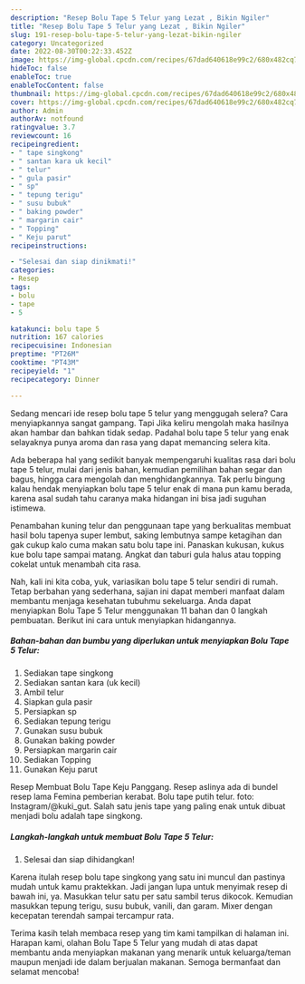 ```yaml
---
description: "Resep Bolu Tape 5 Telur yang Lezat , Bikin Ngiler"
title: "Resep Bolu Tape 5 Telur yang Lezat , Bikin Ngiler"
slug: 191-resep-bolu-tape-5-telur-yang-lezat-bikin-ngiler
category: Uncategorized
date: 2022-08-30T00:22:33.452Z
image: https://img-global.cpcdn.com/recipes/67dad640618e99c2/680x482cq70/bolu-tape-5-telur-foto-resep-utama.jpg
hideToc: false
enableToc: true
enableTocContent: false
thumbnail: https://img-global.cpcdn.com/recipes/67dad640618e99c2/680x482cq70/bolu-tape-5-telur-foto-resep-utama.jpg
cover: https://img-global.cpcdn.com/recipes/67dad640618e99c2/680x482cq70/bolu-tape-5-telur-foto-resep-utama.jpg
author: Admin
authorAv: notfound
ratingvalue: 3.7
reviewcount: 16
recipeingredient:
- " tape singkong"
- " santan kara uk kecil"
- " telur"
- " gula pasir"
- " sp"
- " tepung terigu"
- " susu bubuk"
- " baking powder"
- " margarin cair"
- " Topping"
- " Keju parut"
recipeinstructions:

- "Selesai dan siap dinikmati!"
categories:
- Resep
tags:
- bolu
- tape
- 5

katakunci: bolu tape 5 
nutrition: 167 calories
recipecuisine: Indonesian
preptime: "PT26M"
cooktime: "PT43M"
recipeyield: "1"
recipecategory: Dinner

---
```



Sedang mencari ide resep bolu tape 5 telur yang menggugah selera? Cara menyiapkannya sangat gampang. Tapi Jika keliru mengolah maka hasilnya akan hambar dan bahkan tidak sedap. Padahal bolu tape 5 telur yang enak selayaknya punya aroma dan rasa yang dapat memancing selera kita.


Ada beberapa hal yang sedikit banyak mempengaruhi kualitas rasa dari bolu tape 5 telur, mulai dari jenis bahan, kemudian pemilihan bahan segar dan bagus, hingga cara mengolah dan menghidangkannya. Tak perlu bingung kalau hendak menyiapkan bolu tape 5 telur enak di mana pun kamu berada, karena asal sudah tahu caranya maka hidangan ini bisa jadi suguhan istimewa.

Penambahan kuning telur dan penggunaan tape yang berkualitas membuat hasil bolu tapenya super lembut, saking lembutnya sampe ketagihan dan gak cukup kalo cuma makan satu bolu tape ini. Panaskan kukusan, kukus kue bolu tape sampai matang. Angkat dan taburi gula halus atau topping cokelat untuk menambah cita rasa.


Nah, kali ini kita coba, yuk, variasikan bolu tape 5 telur sendiri di rumah. Tetap berbahan yang sederhana, sajian ini dapat memberi manfaat dalam membantu menjaga kesehatan tubuhmu sekeluarga. Anda dapat menyiapkan Bolu Tape 5 Telur menggunakan 11 bahan dan 0 langkah pembuatan. Berikut ini cara untuk menyiapkan hidangannya.

<!--inarticleads1-->

##### Bahan-bahan dan bumbu yang diperlukan untuk menyiapkan Bolu Tape 5 Telur:

1. Sediakan  tape singkong
1. Sediakan  santan kara (uk kecil)
1. Ambil  telur
1. Siapkan  gula pasir
1. Persiapkan  sp
1. Sediakan  tepung terigu
1. Gunakan  susu bubuk
1. Gunakan  baking powder
1. Persiapkan  margarin cair
1. Sediakan  Topping
1. Gunakan  Keju parut


Resep Membuat Bolu Tape Keju Panggang. Resep aslinya ada di bundel resep lama Femina pemberian kerabat. Bolu tape putih telur. foto: Instagram/@kuki_gut. Salah satu jenis tape yang paling enak untuk dibuat menjadi bolu adalah tape singkong. 

<!--inarticleads2-->

##### Langkah-langkah untuk membuat Bolu Tape 5 Telur:


1. Selesai dan siap dihidangkan!

Karena itulah resep bolu tape singkong yang satu ini muncul dan pastinya mudah untuk kamu praktekkan. Jadi jangan lupa untuk menyimak resep di bawah ini, ya. Masukkan telur satu per satu sambil terus dikocok. Kemudian masukkan tepung terigu, susu bubuk, vanili, dan garam. Mixer dengan kecepatan terendah sampai tercampur rata. 

Terima kasih telah membaca resep yang tim kami tampilkan di halaman ini. Harapan kami, olahan Bolu Tape 5 Telur yang mudah di atas dapat membantu anda menyiapkan makanan yang menarik untuk keluarga/teman maupun menjadi ide dalam berjualan makanan. Semoga bermanfaat dan selamat mencoba!
